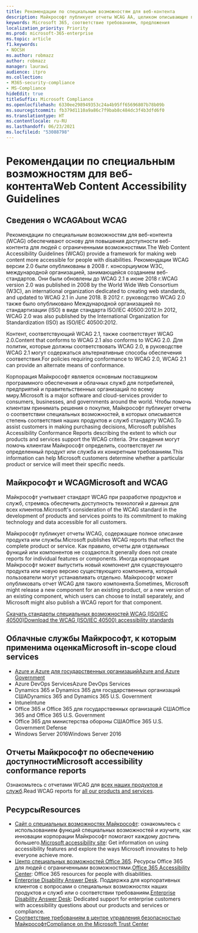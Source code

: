 ```yaml
---
title: Рекомендации по специальным возможностям для веб-контента
description: Майкрософт публикует отчеты WCAG AA, целиком описывающие продукт, службу или части продукта, которые можно установить отдельно.
keywords: Microsoft 365, соответствие требованиям, предложения
localization_priority: Priority
ms.prod: microsoft-365-enterprise
ms.topic: article
f1.keywords:
- NOCSH
ms.author: robmazz
author: robmazz
manager: laurawi
audience: itpro
ms.collection:
- M365-security-compliance
- MS-Compliance
hideEdit: true
titleSuffix: Microsoft Compliance
ms.openlocfilehash: 6330ee298949353c24a4b95ff65696807b78b09b
ms.sourcegitcommit: fb379d1110a9a86c7f9bab8c484dc3f4b3dfd6f0
ms.translationtype: HT
ms.contentlocale: ru-RU
ms.lasthandoff: 06/23/2021
ms.locfileid: "53088798"
---
```

# <a name="web-content-accessibility-guidelines"></a><span data-ttu-id="a0642-104">Рекомендации по специальным возможностям для веб-контента</span><span class="sxs-lookup"><span data-stu-id="a0642-104">Web Content Accessibility Guidelines</span></span>

## <a name="about-wcag"></a><span data-ttu-id="a0642-105">Сведения о WCAG</span><span class="sxs-lookup"><span data-stu-id="a0642-105">About WCAG</span></span>

<span data-ttu-id="a0642-106">Рекомендации по специальным возможностям для веб-контента (WCAG) обеспечивают основу для повышения доступности веб-контента для людей с ограниченными возможностями.</span><span class="sxs-lookup"><span data-stu-id="a0642-106">The Web Content Accessibility Guidelines (WCAG) provide a framework for making web content more accessible for people with disabilities.</span></span> <span data-ttu-id="a0642-107">Рекомендации WCAG версии 2.0 были опубликованы в 2008 г. консорциумом W3C, международной организацией, занимающейся созданием веб-стандартов. Они были обновлены до WCAG 2.1 в июне 2018 г.</span><span class="sxs-lookup"><span data-stu-id="a0642-107">WCAG version 2.0 was published in 2008 by the World Wide Web Consortium (W3C), an international organization dedicated to creating web standards, and updated to WCAG 2.1 in June 2018.</span></span> <span data-ttu-id="a0642-108">В 2012 г. руководство WCAG 2.0 также было опубликовано Международной организацией по стандартизации (ISO) в виде стандарта ISO/IEC 40500:2012.</span><span class="sxs-lookup"><span data-stu-id="a0642-108">In 2012, WCAG 2.0 was also published by the International Organization for Standardization (ISO) as ISO/IEC 40500:2012.</span></span>

<span data-ttu-id="a0642-109">Контент, соответствующий WCAG 2.1, также соответствует WCAG 2.0.</span><span class="sxs-lookup"><span data-stu-id="a0642-109">Content that conforms to WCAG 2.1 also conforms to WCAG 2.0.</span></span> <span data-ttu-id="a0642-110">Для политик, которые должны соответствовать WCAG 2.0, в руководстве WCAG 2.1 могут содержаться альтернативные способы обеспечения соответствия.</span><span class="sxs-lookup"><span data-stu-id="a0642-110">For policies requiring conformance to WCAG 2.0, WCAG 2.1 can provide an alternate means of conformance.</span></span>

<span data-ttu-id="a0642-111">Корпорация Майкрософт является основным поставщиком программного обеспечения и облачных служб для потребителей, предприятий и правительственных организаций по всему миру.</span><span class="sxs-lookup"><span data-stu-id="a0642-111">Microsoft is a major software and cloud-services provider to consumers, businesses, and governments around the world.</span></span> <span data-ttu-id="a0642-112">Чтобы помочь клиентам принимать решения о покупке, Майкрософт публикует отчеты о соответствии специальных возможностей, в которых описывается степень соответствия наших продуктов и служб стандарту WCAG.</span><span class="sxs-lookup"><span data-stu-id="a0642-112">To assist customers in making purchasing decisions, Microsoft publishes Accessibility Conformance Reports describing the extent to which our products and services support the WCAG criteria.</span></span> <span data-ttu-id="a0642-113">Эти сведения могут помочь клиентам Майкрософт определить, соответствует ли определенный продукт или служба их конкретным требованиям.</span><span class="sxs-lookup"><span data-stu-id="a0642-113">This information can help Microsoft customers determine whether a particular product or service will meet their specific needs.</span></span>
  
## <a name="microsoft-and-wcag"></a><span data-ttu-id="a0642-114">Майкрософт и WCAG</span><span class="sxs-lookup"><span data-stu-id="a0642-114">Microsoft and WCAG</span></span>

<span data-ttu-id="a0642-115">Майкрософт учитывает стандарт WCAG при разработке продуктов и служб, стремясь обеспечить доступность технологий и данных для всех клиентов.</span><span class="sxs-lookup"><span data-stu-id="a0642-115">Microsoft's consideration of the WCAG standard in the development of products and services points to its commitment to making technology and data accessible for all customers.</span></span>

<span data-ttu-id="a0642-116">Майкрософт публикует отчеты WCAG, содержащие полное описание продукта или службы.</span><span class="sxs-lookup"><span data-stu-id="a0642-116">Microsoft publishes WCAG reports that reflect the complete product or service.</span></span> <span data-ttu-id="a0642-117">Как правило, отчеты для отдельных функций или компонентов не создаются.</span><span class="sxs-lookup"><span data-stu-id="a0642-117">It generally does not create reports for individual features or components.</span></span> <span data-ttu-id="a0642-118">Иногда корпорация Майкрософт может выпустить новый компонент для существующего продукта или новую версию существующего компонента, который пользователи могут устанавливать отдельно. Майкрософт может опубликовать отчет WCAG для такого компонента.</span><span class="sxs-lookup"><span data-stu-id="a0642-118">Sometimes, Microsoft might release a new component for an existing product, or a new version of an existing component, which users can choose to install separately, and Microsoft might also publish a WCAG report for that component.</span></span>

[<span data-ttu-id="a0642-119">Скачать стандарты специальных возможностей WCAG (ISO/IEC 40500)</span><span class="sxs-lookup"><span data-stu-id="a0642-119">Download the WCAG (ISO/IEC 40500) accessibility standards</span></span>](https://www.w3.org/WAI/standards-guidelines/wcag/)

## <a name="microsoft-in-scope-cloud-services"></a><span data-ttu-id="a0642-120">Облачные службы Майкрософт, к которым применима оценка</span><span class="sxs-lookup"><span data-stu-id="a0642-120">Microsoft in-scope cloud services</span></span>

- [<span data-ttu-id="a0642-121">Azure и Azure для государственных организаций</span><span class="sxs-lookup"><span data-stu-id="a0642-121">Azure and Azure Government</span></span>](https://go.microsoft.com/fwlink/p/?linkid=2051569)
- <span data-ttu-id="a0642-122">Azure DevOps Services</span><span class="sxs-lookup"><span data-stu-id="a0642-122">Azure DevOps Services</span></span>
- <span data-ttu-id="a0642-123">Dynamics 365 и Dynamics 365 для государственных организаций США</span><span class="sxs-lookup"><span data-stu-id="a0642-123">Dynamics 365 and Dynamics 365 U.S. Government</span></span>
- <span data-ttu-id="a0642-124">Intune</span><span class="sxs-lookup"><span data-stu-id="a0642-124">Intune</span></span>
- <span data-ttu-id="a0642-125">Office 365 и Office 365 для государственных организаций США</span><span class="sxs-lookup"><span data-stu-id="a0642-125">Office 365 and Office 365 U.S. Government</span></span>
- <span data-ttu-id="a0642-126">Office 365 для министерства обороны США</span><span class="sxs-lookup"><span data-stu-id="a0642-126">Office 365 U.S. Government Defense</span></span>
- <span data-ttu-id="a0642-127">Windows Server 2016</span><span class="sxs-lookup"><span data-stu-id="a0642-127">Windows Server 2016</span></span>

## <a name="microsoft-accessibility-conformance-reports"></a><span data-ttu-id="a0642-128">Отчеты Майкрософт по обеспечению доступности</span><span class="sxs-lookup"><span data-stu-id="a0642-128">Microsoft accessibility conformance reports</span></span>

<span data-ttu-id="a0642-129">Ознакомьтесь с отчетами WCAG для [всех наших продуктов и служб](https://cloudblogs.microsoft.com/industry-blog/government/2018/09/11/accessibility-conformance-reports/).</span><span class="sxs-lookup"><span data-stu-id="a0642-129">Read WCAG reports for [all our products and services](https://cloudblogs.microsoft.com/industry-blog/government/2018/09/11/accessibility-conformance-reports/).</span></span>

## <a name="resources"></a><span data-ttu-id="a0642-130">Ресурсы</span><span class="sxs-lookup"><span data-stu-id="a0642-130">Resources</span></span>

- <span data-ttu-id="a0642-131">[Сайт о специальных возможностях Майкрософт](https://www.microsoft.com/accessibility): ознакомьтесь с использованием функций специальных возможностей и изучите, как инновации корпорации Майкрософт помогают каждому достичь большего.</span><span class="sxs-lookup"><span data-stu-id="a0642-131">[Microsoft accessibility site](https://www.microsoft.com/accessibility): Get information on using accessibility features and explore the ways Microsoft innovates to help everyone achieve more.</span></span>
- <span data-ttu-id="a0642-132">[Центр специальных возможностей Office 365](https://go.microsoft.com/fwlink/p/?linkid=2051801). Ресурсы Office 365 для людей с ограниченными возможностями.</span><span class="sxs-lookup"><span data-stu-id="a0642-132">[Office 365 Accessibility Center](https://go.microsoft.com/fwlink/p/?linkid=2051801): Office 365 resources for people with disabilities.</span></span>
- <span data-ttu-id="a0642-133">[Enterprise Disability Answer Desk](https://go.microsoft.com/fwlink/p/?linkid=2050890). Поддержка для корпоративных клиентов с вопросами о специальных возможностях наших продуктов и служб или о соответствии требованиям.</span><span class="sxs-lookup"><span data-stu-id="a0642-133">[Enterprise Disability Answer Desk](https://go.microsoft.com/fwlink/p/?linkid=2050890): Dedicated support for enterprise customers with accessibility questions about our products and services or compliance.</span></span>
- [<span data-ttu-id="a0642-134">Соответствие требованиям в центре управления безопасностью Майкрософт</span><span class="sxs-lookup"><span data-stu-id="a0642-134">Compliance on the Microsoft Trust Center</span></span>](https://www.microsoft.com/trust-center/compliance/compliance-overview)
